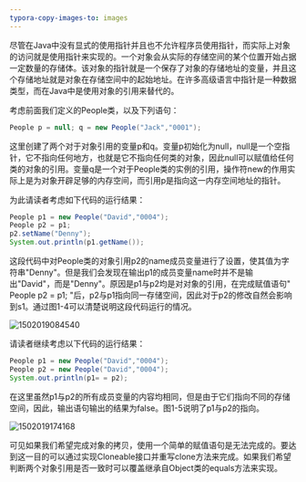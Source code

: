 ```yaml
---
typora-copy-images-to: images
---
```


尽管在Java中没有显式的使用指针并且也不允许程序员使用指针，而实际上对象的访问就是使用指针来实现的。一个对象会从实际的存储空间的某个位置开始占据一定数量的存储体。该对象的指针就是一个保存了对象的存储地址的变量，并且这个存储地址就是对象在存储空间中的起始地址。在许多高级语言中指针是一种数据类型，而在Java中是使用对象的引用来替代的。

考虑前面我们定义的People类，以及下列语句：

```java
People p = null; q = new People("Jack","0001");
```

这里创建了两个对于对象引用的变量p和q。变量p初始化为null，null是一个空指针，它不指向任何地方，也就是它不指向任何类的对象，因此null可以赋值给任何类的对象的引用。变量q是一个对于People类的实例的引用，操作符new的作用实际上是为对象开辟足够的内存空间，而引用p是指向这一内存空间地址的指针。

为此请读者考虑如下代码的运行结果：

```java
People p1 = new People("David","0004");
People p2 = p1;
p2.setName("Denny");
System.out.println(p1.getName());
```

这段代码中对People类的对象引用p2的name成员变量进行了设置，使其值为字符串"Denny"。但是我们会发现在输出p1的成员变量name时并不是输出"David"，而是"Denny"。原因是p1与p2均是对对象的引用，在完成赋值语句" People p2 = p1; "后，p2与p1指向同一存储空间，因此对于p2的修改自然会影响到s1。通过图1-4可以清楚说明这段代码运行的情况。

![1502019084540](https://image.xiaoxiaofeng.site/blog/2023/05/18/xxf-20230518140458.png?xxfjava)

请读者继续考虑以下代码的运行结果：

```java
People p1 = new People("David","0004");
People p2 = new People("David","0004");
System.out.println(p1= = p2);
```

在这里虽然p1与p2的所有成员变量的内容均相同，但是由于它们指向不同的存储空间，因此，输出语句输出的结果为false。图1-5说明了p1与p2的指向。

![1502019174168](https://image.xiaoxiaofeng.site/blog/2023/05/18/xxf-20230518140500.png?xxfjava)

可见如果我们希望完成对象的拷贝，使用一个简单的赋值语句是无法完成的。要达到这一目的可以通过实现Cloneable接口并重写clone方法来完成。如果我们希望判断两个对象引用是否一致时可以覆盖继承自Object类的equals方法来实现。